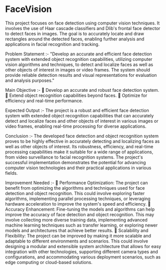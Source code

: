 # FaceVision
This project focuses on face detection using computer vision techniques. It involves the use of Haar cascade classifiers and Dlib's frontal face detector to detect faces in images. The goal is to accurately locate and draw rectangles around the detected faces, enabling further analysis and applications in facial recognition and tracking.

Problem Statement :-
"Develop an accurate and efficient face detection system with extended object recognition capabilities, utilizing computer vision algorithms and techniques, to detect and localize faces as well as other objects of interest in images or video frames. The system should provide reliable detection results and visual representations for evaluation and analysis purposes."

Main Objective :-
 Develop an accurate and robust face detection system.
 Extend object recognition capabilities beyond faces.
 Optimize for efficiency and real-time performance.

Expected Output :-
The project is a robust and efficient face detection system with extended object recognition capabilities that can accurately detect and localize faces and other objects of interest in various images or video frames, enabling real-time processing for diverse applications.

Conclusion :-
The developed face detection and object recognition system proves to be highly effective in accurately detecting and localizing faces as well as other objects of interest. Its robustness, efficiency, and real-time processing capabilities make it suitable for a wide range of applications, from video surveillance to facial recognition systems. The project's successful implementation demonstrates the potential for advancing computer vision technologies and their practical applications in various fields.

Improvement Needed :-
 Performance Optimization: The project can benefit from optimizing the algorithms and techniques used for face detection and object recognition. This could involve exploring faster algorithms, implementing parallel processing techniques, or leveraging hardware acceleration to improve the system's speed and efficiency.
 Accuracy Enhancement: Fine-tuning the models and algorithms can help improve the accuracy of face detection and object recognition. This may involve collecting more diverse training data, implementing advanced machine learning techniques such as transfer learning, or exploring newer models and architectures that achieve better results.
 Scalability and Flexibility: The project can be improved by making it more scalable and adaptable to different environments and scenarios. This could involve designing a modular and extensible system architecture that allows for easy integration with other technologies, supporting different camera types and configurations, and accommodating various deployment scenarios, such as edge computing or cloud-based solutions.
